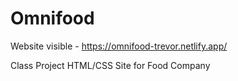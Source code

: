 # Omnifood

Website visible - https://omnifood-trevor.netlify.app/

Class Project HTML/CSS Site for Food Company
